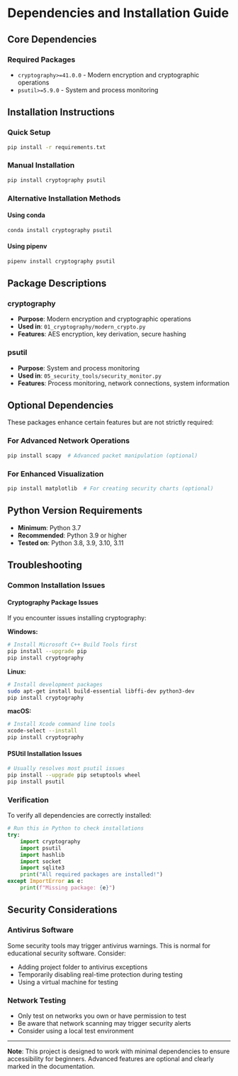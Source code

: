 # Dependencies and Installation Guide

## Core Dependencies

### Required Packages
- `cryptography>=41.0.0` - Modern encryption and cryptographic operations
- `psutil>=5.9.0` - System and process monitoring

## Installation Instructions

### Quick Setup
```bash
pip install -r requirements.txt
```

### Manual Installation
```bash
pip install cryptography psutil
```

### Alternative Installation Methods

#### Using conda
```bash
conda install cryptography psutil
```

#### Using pipenv
```bash
pipenv install cryptography psutil
```

## Package Descriptions

### cryptography
- **Purpose**: Modern encryption and cryptographic operations
- **Used in**: `01_cryptography/modern_crypto.py`
- **Features**: AES encryption, key derivation, secure hashing

### psutil
- **Purpose**: System and process monitoring
- **Used in**: `05_security_tools/security_monitor.py`
- **Features**: Process monitoring, network connections, system information

## Optional Dependencies

These packages enhance certain features but are not strictly required:

### For Advanced Network Operations
```bash
pip install scapy  # Advanced packet manipulation (optional)
```

### For Enhanced Visualization
```bash
pip install matplotlib  # For creating security charts (optional)
```

## Python Version Requirements

- **Minimum**: Python 3.7
- **Recommended**: Python 3.9 or higher
- **Tested on**: Python 3.8, 3.9, 3.10, 3.11

## Troubleshooting

### Common Installation Issues

#### Cryptography Package Issues
If you encounter issues installing cryptography:

**Windows:**
```bash
# Install Microsoft C++ Build Tools first
pip install --upgrade pip
pip install cryptography
```

**Linux:**
```bash
# Install development packages
sudo apt-get install build-essential libffi-dev python3-dev
pip install cryptography
```

**macOS:**
```bash
# Install Xcode command line tools
xcode-select --install
pip install cryptography
```

#### PSUtil Installation Issues
```bash
# Usually resolves most psutil issues
pip install --upgrade pip setuptools wheel
pip install psutil
```

### Verification

To verify all dependencies are correctly installed:

```python
# Run this in Python to check installations
try:
    import cryptography
    import psutil
    import hashlib
    import socket
    import sqlite3
    print("All required packages are installed!")
except ImportError as e:
    print(f"Missing package: {e}")
```

## Security Considerations

### Antivirus Software
Some security tools may trigger antivirus warnings. This is normal for educational security software. Consider:

- Adding project folder to antivirus exceptions
- Temporarily disabling real-time protection during testing
- Using a virtual machine for testing

### Network Testing
- Only test on networks you own or have permission to test
- Be aware that network scanning may trigger security alerts
- Consider using a local test environment

---

**Note**: This project is designed to work with minimal dependencies to ensure accessibility for beginners. Advanced features are optional and clearly marked in the documentation.
